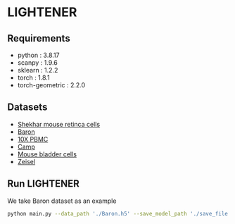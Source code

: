 # LIGHTENER
## Requirements
- python : 3.8.17
- scanpy : 1.9.6
- sklearn : 1.2.2
- torch : 1.8.1
- torch-geometric : 2.2.0

## Datasets
- [Shekhar mouse retinca cells](https://www.ncbi.nlm.nih.gov/geo/query/acc.cgi?acc=GSE81904)
- [Baron](https://www.ncbi.nlm.nih.gov/geo/query/acc.cgi?acc=GSE84133)
- [10X PBMC](https://support.10xgenomics.com/single-cell-gene-expression/datasets/2.1.0/pbmc4k)
- [Camp](https://www.ncbi.nlm.nih.gov/geo/query/acc.cgi?acc=GSE81252)
- [Mouse bladder cells](https://figshare.com/s/865e694ad06d5857db4b)
- [Zeisel](https://www.ncbi.nlm.nih.gov/geo/query/acc.cgi?acc=GSE60361) 




## Run LIGHTENER
We take Baron dataset as an example 
```bash
python main.py --data_path './Baron.h5' --save_model_path './save_file' --n_clusters 14
```
 

